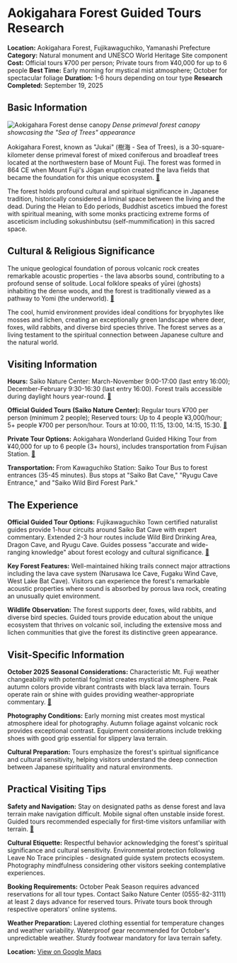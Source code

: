 # Aokigahara Forest Guided Tours Research

**Location:** Aokigahara Forest, Fujikawaguchiko, Yamanashi Prefecture
**Category:** Natural monument and UNESCO World Heritage Site component
**Cost:** Official tours ¥700 per person; Private tours from ¥40,000 for up to 6 people
**Best Time:** Early morning for mystical mist atmosphere; October for spectacular foliage
**Duration:** 1-6 hours depending on tour type
**Research Completed:** September 19, 2025

## Basic Information

![Aokigahara Forest dense canopy](https://upload.wikimedia.org/wikipedia/commons/b/b6/Aokigahara_Forest_%2810863169686%29.jpg)
*Dense primeval forest canopy showcasing the "Sea of Trees" appearance*

Aokigahara Forest, known as "Jukai" (樹海 - Sea of Trees), is a 30-square-kilometer dense primeval forest of mixed coniferous and broadleaf trees located at the northwestern base of Mount Fuji. The forest was formed in 864 CE when Mount Fuji's Jōgan eruption created the lava fields that became the foundation for this unique ecosystem. [🔗](https://fujisan.ne.jp/en/pages/215/)

The forest holds profound cultural and spiritual significance in Japanese tradition, historically considered a liminal space between the living and the dead. During the Heian to Edo periods, Buddhist ascetics imbued the forest with spiritual meaning, with some monks practicing extreme forms of asceticism including sokushinbutsu (self-mummification) in this sacred space.

## Cultural & Religious Significance

The unique geological foundation of porous volcanic rock creates remarkable acoustic properties - the lava absorbs sound, contributing to a profound sense of solitude. Local folklore speaks of yūrei (ghosts) inhabiting the dense woods, and the forest is traditionally viewed as a pathway to Yomi (the underworld). [🔗](https://www.magical-trip.com/media/experience-the-mysterious-aokigahara-forest-complete-guide-to-mt-fujis-sea-of-trees/)

The cool, humid environment provides ideal conditions for bryophytes like mosses and lichen, creating an exceptionally green landscape where deer, foxes, wild rabbits, and diverse bird species thrive. The forest serves as a living testament to the spiritual connection between Japanese culture and the natural world.

## Visiting Information

**Hours:** Saiko Nature Center: March-November 9:00-17:00 (last entry 16:00); December-February 9:30-16:30 (last entry 16:00). Forest trails accessible during daylight hours year-round. [🔗](https://fujisan.ne.jp/en/pages/363/)

**Official Guided Tours (Saiko Nature Center):** Regular tours ¥700 per person (minimum 2 people); Reserved tours: Up to 4 people ¥3,000/hour; 5+ people ¥700 per person/hour. Tours at 10:00, 11:15, 13:00, 14:15, 15:30. [🔗](https://fujisan.ne.jp/en/pages/215/)

**Private Tour Options:** Aokigahara Wonderland Guided Hiking Tour from ¥40,000 for up to 6 people (3+ hours), includes transportation from Fujisan Station. [🔗](https://www.fujisancurator.com/tour-hiking/aokigahara-wonderland-guided-hiking-tour)

**Transportation:** From Kawaguchiko Station: Saiko Tour Bus to forest entrances (35-45 minutes). Bus stops at "Saiko Bat Cave," "Ryugu Cave Entrance," and "Saiko Wild Bird Forest Park."

## The Experience

**Official Guided Tour Options:** Fujikawaguchiko Town certified naturalist guides provide 1-hour circuits around Saiko Bat Cave with expert commentary. Extended 2-3 hour routes include Wild Bird Drinking Area, Dragon Cave, and Ryugu Cave. Guides possess "accurate and wide-ranging knowledge" about forest ecology and cultural significance. [🔗](https://fujisan.ne.jp/en/pages/212/)

**Key Forest Features:** Well-maintained hiking trails connect major attractions including the lava cave system (Narusawa Ice Cave, Fugaku Wind Cave, West Lake Bat Cave). Visitors can experience the forest's remarkable acoustic properties where sound is absorbed by porous lava rock, creating an unusually quiet environment.

**Wildlife Observation:** The forest supports deer, foxes, wild rabbits, and diverse bird species. Guided tours provide education about the unique ecosystem that thrives on volcanic soil, including the extensive moss and lichen communities that give the forest its distinctive green appearance.

## Visit-Specific Information

**October 2025 Seasonal Considerations:** Characteristic Mt. Fuji weather changeability with potential fog/mist creates mystical atmosphere. Peak autumn colors provide vibrant contrasts with black lava terrain. Tours operate rain or shine with guides providing weather-appropriate commentary. [🔗](https://fujisan.ne.jp/en/pages/215/)

**Photography Conditions:** Early morning mist creates most mystical atmosphere ideal for photography. Autumn foliage against volcanic rock provides exceptional contrast. Equipment considerations include trekking shoes with good grip essential for slippery lava terrain.

**Cultural Preparation:** Tours emphasize the forest's spiritual significance and cultural sensitivity, helping visitors understand the deep connection between Japanese spirituality and natural environments.

## Practical Visiting Tips

**Safety and Navigation:** Stay on designated paths as dense forest and lava terrain make navigation difficult. Mobile signal often unstable inside forest. Guided tours recommended especially for first-time visitors unfamiliar with terrain. [🔗](https://fujisan.ne.jp/en/pages/363/)

**Cultural Etiquette:** Respectful behavior acknowledging the forest's spiritual significance and cultural sensitivity. Environmental protection following Leave No Trace principles - designated guide system protects ecosystem. Photography mindfulness considering other visitors seeking contemplative experiences.

**Booking Requirements:** October Peak Season requires advanced reservations for all tour types. Contact Saiko Nature Center (0555-82-3111) at least 2 days advance for reserved tours. Private tours book through respective operators' online systems.

**Weather Preparation:** Layered clothing essential for temperature changes and weather variability. Waterproof gear recommended for October's unpredictable weather. Sturdy footwear mandatory for lava terrain safety.

**Location:** [View on Google Maps](https://maps.google.com/?q=35.4687,138.6185)
